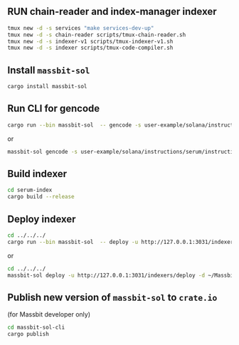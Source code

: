 ## RUN chain-reader and index-manager indexer
```bash
tmux new -d -s services "make services-dev-up"
tmux new -d -s chain-reader scripts/tmux-chain-reader.sh
tmux new -d -s indexer-v1 scripts/tmux-indexer-v1.sh
tmux new -d -s indexer scripts/tmux-code-compiler.sh
```

## Install `massbit-sol`
```bash
cargo install massbit-sol
```

## Run CLI for gencode
```bash
cargo run --bin massbit-sol  -- gencode -s user-example/solana/instructions/serum/instruction.json -o code-compiler/generated/serum-index -c user-example/solana/instructions/serum/config.json
```
or 
```bash
massbit-sol gencode -s user-example/solana/instructions/serum/instruction.json -o code-compiler/generated/serum-index -c user-example/solana/instructions/serum/config.json
```
## Build indexer
```bash
cd serum-index
cargo build --release
```

## Deploy indexer
```bash
cd ../../../
cargo run --bin massbit-sol  -- deploy -u http://127.0.0.1:3031/indexers/deploy -d ~/Massbit/massbitprotocol/code-compiler/generated/serum-index
```
or
```bash
cd ../../../
massbit-sol deploy -u http://127.0.0.1:3031/indexers/deploy -d ~/Massbit/massbitprotocol/code-compiler/generated/serum-index
```

## Publish new version of `massbit-sol` to `crate.io` 
(for Massbit developer only)
```bash
cd massbit-sol-cli
cargo publish
```